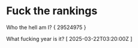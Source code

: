 # Fuck the rankings

Who the hell am I?
{ 29524975 }

What fucking year is it?
[ 2025-03-22T03:20:00Z ]
